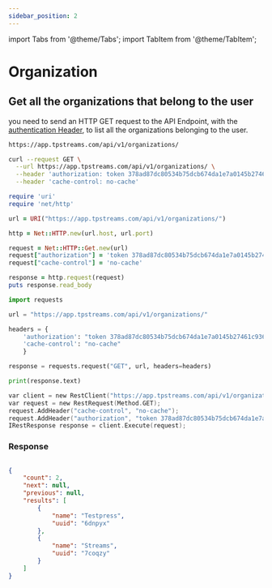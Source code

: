 ```yaml
---
sidebar_position: 2
---
```


import Tabs from '@theme/Tabs';
import TabItem from '@theme/TabItem';

# Organization

## Get all the organizations that belong to the user

you need to send an HTTP GET request to the API Endpoint, with the [authentication Header](../server-api/authentication.md), to list all the  organizations belonging to the user.

```bash
https://app.tpstreams.com/api/v1/organizations/
```

<Tabs>
<TabItem value="URL" label="cURL">

```bash
curl --request GET \
  --url https://app.tpstreams.com/api/v1/organizations/ \
  --header 'authorization: token 378ad87dc80534b75dcb674da1e7a0145b27461c936c4091c17546fdca6baac1' \
  --header 'cache-control: no-cache'
```

</TabItem>
<TabItem value="rb" label="Ruby">

``` rb
require 'uri'
require 'net/http'

url = URI("https://app.tpstreams.com/api/v1/organizations/")

http = Net::HTTP.new(url.host, url.port)

request = Net::HTTP::Get.new(url)
request["authorization"] = 'token 378ad87dc80534b75dcb674da1e7a0145b27461c936c4091c17546fdca6baac1'
request["cache-control"] = 'no-cache'

response = http.request(request)
puts response.read_body
```

</TabItem>
<TabItem value="py" label="Python">

```py
import requests

url = "https://app.tpstreams.com/api/v1/organizations/"

headers = {
    'authorization': "token 378ad87dc80534b75dcb674da1e7a0145b27461c936c4091c17546fdca6baac1",
    'cache-control': "no-cache"
    }

response = requests.request("GET", url, headers=headers)

print(response.text)

```


</TabItem>
<TabItem value="c" label="C#">

```c
var client = new RestClient("https://app.tpstreams.com/api/v1/organizations/");
var request = new RestRequest(Method.GET);
request.AddHeader("cache-control", "no-cache");
request.AddHeader("authorization", "token 378ad87dc80534b75dcb674da1e7a0145b27461c936c4091c17546fdca6baac1");
IRestResponse response = client.Execute(request);
```
</TabItem>
</Tabs>

### Response 

```json

{
    "count": 2,
    "next": null,
    "previous": null,
    "results": [
        {
            "name": "Testpress",
            "uuid": "6dnpyx"
        },
        {
            "name": "Streams",
            "uuid": "7coqzy"
        }
    ]
}
```


